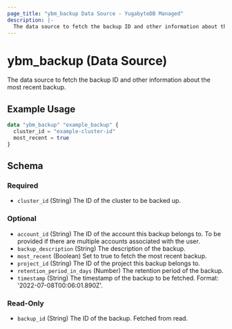 ```yaml
---
page_title: "ybm_backup Data Source - YugabyteDB Managed"
description: |-
  The data source to fetch the backup ID and other information about the most recent backup.
---
```


# ybm_backup (Data Source)

The data source to fetch the backup ID and other information about the most recent backup.


## Example Usage

```terraform
data "ybm_backup" "example_backup" {
  cluster_id = "example-cluster-id"
  most_recent = true
}
```

<!-- schema generated by tfplugindocs -->
## Schema

### Required

- `cluster_id` (String) The ID of the cluster to be backed up.

### Optional

- `account_id` (String) The ID of the account this backup belongs to. To be provided if there are multiple accounts associated with the user.
- `backup_description` (String) The description of the backup.
- `most_recent` (Boolean) Set to true to fetch the most recent backup.
- `project_id` (String) The ID of the project this backup belongs to.
- `retention_period_in_days` (Number) The retention period of the backup.
- `timestamp` (String) The timestamp of the backup to be fetched. Format: '2022-07-08T00:06:01.890Z'.

### Read-Only

- `backup_id` (String) The ID of the backup. Fetched from read.
